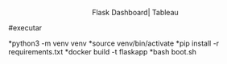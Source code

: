 <p align="center">Flask Dashboard| Tableau</p>

#executar

*python3 -m venv venv
*source venv/bin/activate
*pip install -r requirements.txt
*docker build -t flaskapp
*bash boot.sh
